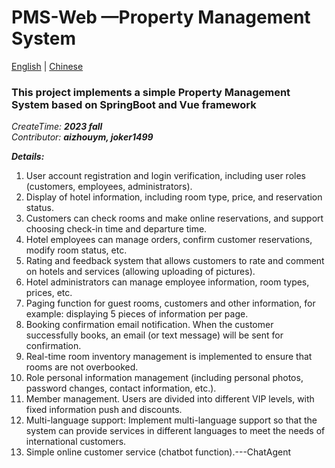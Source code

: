  # PMS-Web —Property Management System
 
<a href="READEME.md">English</a>  | <a href="README_Chinese.md">Chinese</a> 


### This project implements a simple Property Management System based on SpringBoot and Vue framework

_CreateTime: **2023 fall**_    
_Contributor: **aizhouym, joker1499**_

**_Details:_**
1. User account registration and login verification, including user roles (customers, employees, administrators).
2. Display of hotel information, including room type, price, and reservation status.
3. Customers can check rooms and make online reservations, and support choosing check-in time and departure time.
4. Hotel employees can manage orders, confirm customer reservations, modify room status, etc.
5. Rating and feedback system that allows customers to rate and comment on hotels and services (allowing uploading of pictures).
6. Hotel administrators can manage employee information, room types, prices, etc.
7. Paging function for guest rooms, customers and other information, for example: displaying 5 pieces of information per page.
8. Booking confirmation email notification. When the customer successfully books, an email (or text message) will be sent for confirmation.
9. Real-time room inventory management is implemented to ensure that rooms are not overbooked.
10. Role personal information management (including personal photos, password changes, contact information, etc.).
11. Member management. Users are divided into different VIP levels, with fixed information push and discounts.
12. Multi-language support: Implement multi-language support so that the system can provide services in different languages ​​to meet the needs of international customers.
13. Simple online customer service (chatbot function).---ChatAgent

